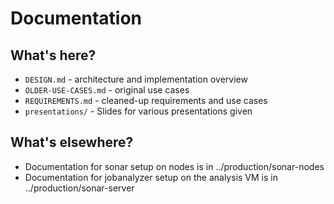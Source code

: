 # Documentation

## What's here?

* `DESIGN.md` - architecture and implementation overview
* `OLDER-USE-CASES.md` - original use cases
* `REQUIREMENTS.md` - cleaned-up requirements and use cases
* `presentations/` - Slides for various presentations given

## What's elsewhere?

* Documentation for sonar setup on nodes is in ../production/sonar-nodes
* Documentation for jobanalyzer setup on the analysis VM is in ../production/sonar-server
